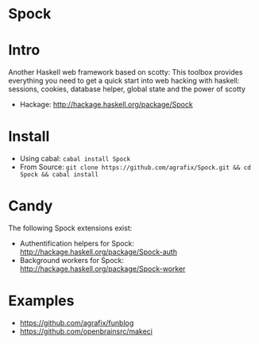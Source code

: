Spock
=====

# Intro

Another Haskell web framework based on scotty: This toolbox provides everything you need to get a quick start into web hacking with haskell: sessions, cookies, database helper, global state and the power of scotty

* Hackage: http://hackage.haskell.org/package/Spock


# Install

* Using cabal: `cabal install Spock`
* From Source: `git clone https://github.com/agrafix/Spock.git && cd Spock && cabal install`

# Candy

The following Spock extensions exist:

* Authentification helpers for Spock: http://hackage.haskell.org/package/Spock-auth
* Background workers for Spock: http://hackage.haskell.org/package/Spock-worker

# Examples

* https://github.com/agrafix/funblog
* https://github.com/openbrainsrc/makeci
